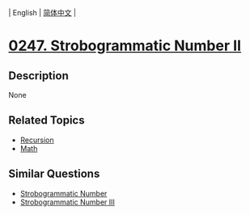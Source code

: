 
| English | [简体中文](README.md) |
# [0247. Strobogrammatic Number II](https://leetcode-cn.com/problems/strobogrammatic-number-ii/)
## Description
None
## Related Topics
- [Recursion](https://leetcode-cn.com/tag/recursion)
- [Math](https://leetcode-cn.com/tag/math)
## Similar Questions
- [Strobogrammatic Number](../strobogrammatic-number/README_EN.md)
- [Strobogrammatic Number III](../strobogrammatic-number-iii/README_EN.md)
